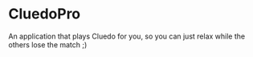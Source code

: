 # CluedoPro
An application that plays Cluedo for you, so you can just relax while the others lose the match ;)
